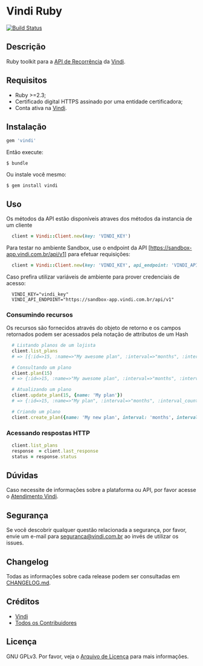 # Vindi Ruby

[![Build Status](https://semaphoreci.com/api/v1/projects/48986e75-f1a3-4ca3-ae41-2d6cf64ac507/1512354/badge.svg)](https://semaphoreci.com/vindi/vindi-ruby)

## Descrição

Ruby toolkit para a [API de Recorrência][link-introducao-api] da [Vindi][link-vindi].

## Requisitos

* Ruby >=2.3;
* Certificado digital HTTPS assinado por uma entidade certificadora;
* Conta ativa na [Vindi](https://www.vindi.com.br).

## Instalação

```ruby
gem 'vindi'
```

Então execute:

    $ bundle

Ou instale você mesmo:

    $ gem install vindi

## Uso
Os métodos da API estão disponíveis atraves dos métodos da instancia de um cliente

```ruby
  client = Vindi::Client.new(key: 'VINDI_KEY')
```

Para testar no ambiente Sandbox, use o endpoint da API [https://sandbox-app.vindi.com.br/api/v1] para efetuar requisições:

```ruby
  client = Vindi::Client.new(key: 'VINDI_KEY', api_endpoint: 'VINDI_API_ENDPOINT')
```

Caso prefira utilizar variáveis de ambiente para prover credenciais de acesso:

```
  VINDI_KEY="vindi_key"
  VINDI_API_ENDPOINT="https://sandbox-app.vindi.com.br/api/v1"
```

### Consumindo recursos
Os recursos são fornecidos através do objeto de retorno e os campos retornados podem ser acessados pela notação de attributos de um Hash

```ruby
  # Listando planos de um lojista
  client.list_plans
  # => [{:id=>15, :name=>"My awesome plan", :interval=>"months", :interval_count=>1, :billing_trigger_type=>"beginning_of_period" ...

  # Consultando um plano
  client.plan(15)
  # => {:id=>15, :name=>"My awesome plan", :interval=>"months", :interval_count=>1, :billing_trigger_type=>"beginning_of_period" ...

  # Atualizando um plano
  client.update_plan(15, {name: 'My plan'})
  # => {:id=>15, :name=>"My plan", :interval=>"months", :interval_count=>1, :billing_trigger_type=>"beginning_of_period" ...

  # Criando um plano
  client.create_plan({name: 'My new plan', interval: 'months', interval_count: 1,  billing_trigger_type: 'beginning_of_period'})
```

### Acessando respostas HTTP

```ruby
  client.list_plans
  response  = client.last_response
  status = response.status
```

## Dúvidas
Caso necessite de informações sobre a plataforma ou API, por favor acesse o [Atendimento Vindi](http://atendimento.vindi.com.br/hc/pt-br).

## Segurança
Se você descobrir qualquer questão relacionada a segurança, por favor, envie um e-mail para seguranca@vindi.com.br ao invés de utilizar os issues.

## Changelog
Todas as informações sobre cada release podem ser consultadas em [CHANGELOG.md](CHANGELOG.md).

## Créditos
- [Vindi][link-author]
- [Todos os Contribuidores][link-contributors]

## Licença
GNU GPLv3. Por favor, veja o [Arquivo de Licença](license.txt) para mais informações.

[link-vindi]: https://www.vindi.com.br
[link-introducao-api]: http://atendimento.vindi.com.br/hc/pt-br/articles/203020644-Introdu%C3%A7%C3%A3o-%C3%A0-API-de-Recorr%C3%AAncia
[link-author]: https://github.com/vindi
[link-contributors]: https://github.com/vindi/vindi-ruby/graphs/contributors
